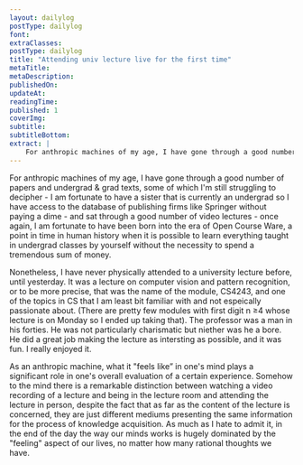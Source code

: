 ```yaml
---
layout: dailylog
postType: dailylog
font: 
extraClasses: 
postType: dailylog
title: "Attending univ lecture live for the first time"
metaTitle:
metaDescription: 
publishedOn: 
updateAt: 
readingTime: 
published: 1
coverImg: 
subtitle:
subtitleBottom:
extract: |
    For anthropic machines of my age, I have gone through a good number of papers and undergrad & grad texts, some of which I'm still struggling with - I am fortunate to have a sister that is currently an undergrad so I have access to the database of publishing firms like Springer without paying a dime - and sat through a good number of video lectures - once again, I am fortunate to have been born into the era of Open Course Ware, a point in time in human history when it is possible to learn everything taught in undergrad classes by yourself without the necessity to spend a tremendous sum of money.
---
```


For anthropic machines of my age, I have gone through a good number of papers and undergrad & grad texts, some of which I'm still struggling to decipher - I am fortunate to have a sister that is currently an undergrad so I have access to the database of publishing firms like Springer without paying a dime - and sat through a good number of video lectures - once again, I am fortunate to have been born into the era of Open Course Ware, a point in time in human history when it is possible to learn everything taught in undergrad classes by yourself without the necessity to spend a tremendous sum of money.

Nonetheless, I have never physically attended to a university lecture before, until yesterday. It was a lecture on computer vision and pattern recognition, or to be more precise, that was the name of the module, CS4243, and one of the topics in CS that I am least bit familiar with and not espeically passionate about. (There are pretty few modules with first digit n &ge;4 whose lecture is on Monday so I ended up taking that). The professor was a man in his forties. He was not particularly charismatic but niether was he a bore. He did a great job making the lecture as intersting as possible, and it was fun. I really enjoyed it. 

As an anthropic machine, what it "feels like” in one's mind plays a significant role in one's overall evaluation of a certain experience. Somehow to the mind there is a remarkable distinction between watching a video recording of a lecture and being in the lecture room and attending the lecture in person, despite the fact that as far as the content of the lecture is concerned, they are just different mediums presenting the same information for the process of knowledge acquisition. As much as I hate to admit it, in the end of the day the way our minds works is hugely dominated by the "feeling" aspect of our lives, no matter how many rational thoughts we have.